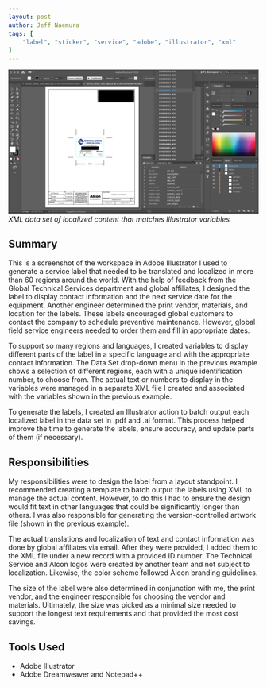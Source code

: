 ```yaml
---
layout: post
author: Jeff Naemura
tags: [
    "label", "sticker", "service", "adobe", "illustrator", "xml"
]
---
```


![Service Label Sample](images/label_workspace.png)
*XML data set of localized content that matches Illustrator variables*

## Summary

This is a screenshot of the workspace in Adobe Illustrator I used to generate a service label that needed to be translated and localized in more than 60 regions around the world. With the help of feedback from the Global Technical Services department and global affiliates, I designed the label to display contact information and the next service date for the equipment. Another engineer determined the print vendor, materials, and location for the labels.
These labels encouraged global customers to contact the company to schedule preventive maintenance. However, global field service engineers needed to order them and fill in appropriate dates.

To support so many regions and languages, I created variables to display different parts of the label in a specific language and with the appropriate contact information. The Data Set drop-down menu in the previous example shows a selection of different regions, each with a unique identification number, to choose from. The actual text or numbers to display in the variables were managed in a separate XML file I created and associated with the variables shown in the previous example.

To generate the labels, I created an Illustrator action to batch output each localized label in the data set in .pdf and .ai format. This process helped improve the time to generate the labels, ensure accuracy, and update parts of them (if necessary).

## Responsibilities

My responsibilities were to design the label from a layout standpoint. I recommended creating a template to batch output the labels using XML to manage the actual content. However, to do this I had to ensure the design would fit text in other languages that could be significantly longer than others. I was also responsible for generating the version-controlled artwork file (shown in the previous example).

The actual translations and localization of text and contact information was done by global affiliates via email. After they were provided, I added them to the XML file under a new record with a provided ID number.
The Technical Service and Alcon logos were created by another team and not subject to localization. Likewise, the color scheme followed Alcon branding guidelines.

The size of the label were also determined in conjunction with me, the print vendor, and the engineer responsible for choosing the vendor and materials. Ultimately, the size was picked as a minimal size needed to support the longest text requirements and that provided the most cost savings.

## Tools Used

* Adobe Illustrator
* Adobe Dreamweaver and Notepad++
